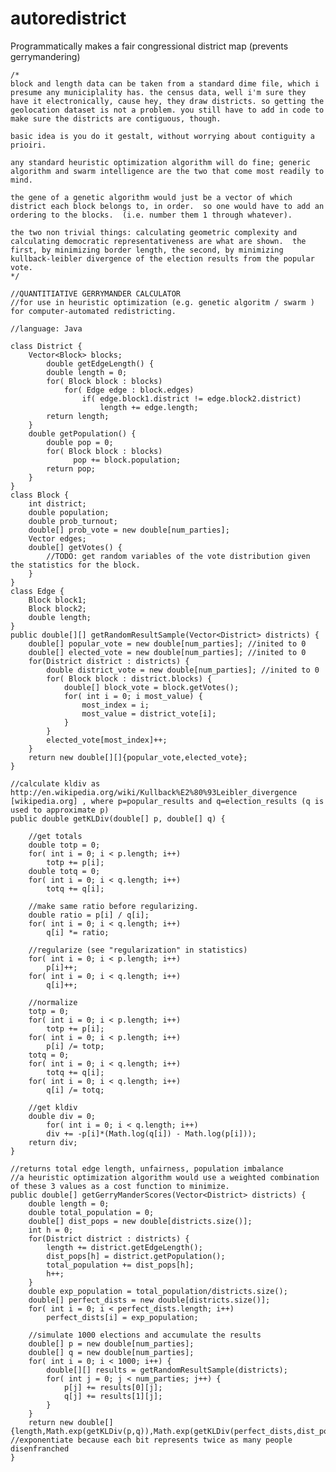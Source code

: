 autoredistrict
==============

Programmatically makes a fair congressional district map (prevents gerrymandering)

    /*
    block and length data can be taken from a standard dime file, which i presume any municiplality has. the census data, well i'm sure they have it electronically, cause hey, they draw districts. so getting the geolocation dataset is not a problem. you still have to add in code to make sure the districts are contiguous, though.
    
    basic idea is you do it gestalt, without worrying about contiguity a prioiri.
    
    any standard heuristic optimization algorithm will do fine; generic algorithm and swarm intelligence are the two that come most readily to mind.
    
    the gene of a genetic algorithm would just be a vector of which district each block belongs to, in order.  so one would have to add an ordering to the blocks.  (i.e. number them 1 through whatever).  
    
    the two non trivial things: calculating geometric complexity and calculating democratic representativeness are what are shown.  the first, by minimizing border length, the second, by minimizing kullback-leibler divergence of the election results from the popular vote. 
    */
    
    //QUANTITIATIVE GERRYMANDER CALCULATOR 
    //for use in heuristic optimization (e.g. genetic algoritm / swarm ) for computer-automated redistricting.
    
    //language: Java
    
    class District {
        Vector<Block> blocks;
            double getEdgeLength() {
            double length = 0;
            for( Block block : blocks)
                for( Edge edge : block.edges)
                    if( edge.block1.district != edge.block2.district)
                        length += edge.length;
            return length;
        }
        double getPopulation() {
            double pop = 0;
            for( Block block : blocks)
                  pop += block.population;
            return pop;
        }
    }
    class Block {
        int district;
        double population;
        double prob_turnout;
        double[] prob_vote = new double[num_parties];
        Vector edges;
        double[] getVotes() {
            //TODO: get random variables of the vote distribution given the statistics for the block.
        }
    }
    class Edge {
        Block block1;
        Block block2;
        double length;
    }
    public double[][] getRandomResultSample(Vector<District> districts) {
        double[] popular_vote = new double[num_parties]; //inited to 0
        double[] elected_vote = new double[num_parties]; //inited to 0
        for(District district : districts) {
            double district_vote = new double[num_parties]; //inited to 0
            for( Block block : district.blocks) {
                double[] block_vote = block.getVotes();
                for( int i = 0; i most_value) {
                    most_index = i;
                    most_value = district_vote[i];
                }
            }
            elected_vote[most_index]++;
        }
        return new double[][]{popular_vote,elected_vote};
    }
    
    //calculate kldiv as http://en.wikipedia.org/wiki/Kullback%E2%80%93Leibler_divergence [wikipedia.org] , where p=popular_results and q=election_results (q is used to approximate p)
    public double getKLDiv(double[] p, double[] q) {
    
        //get totals
        double totp = 0;
        for( int i = 0; i < p.length; i++)
            totp += p[i];  
        double totq = 0;
        for( int i = 0; i < q.length; i++)
            totq += q[i];  
    
        //make same ratio before regularizing.
        double ratio = p[i] / q[i];
        for( int i = 0; i < q.length; i++)
            q[i] *= ratio;  
    
        //regularize (see "regularization" in statistics)
        for( int i = 0; i < p.length; i++)
            p[i]++;  
        for( int i = 0; i < q.length; i++)
            q[i]++;  
    
        //normalize
        totp = 0;
        for( int i = 0; i < p.length; i++)
            totp += p[i];  
        for( int i = 0; i < p.length; i++)
            p[i] /= totp;
        totq = 0;
        for( int i = 0; i < q.length; i++)
            totq += q[i];  
        for( int i = 0; i < q.length; i++)
            q[i] /= totq;
    
        //get kldiv
        double div = 0;
            for( int i = 0; i < q.length; i++)
            div += -p[i]*(Math.log(q[i]) - Math.log(p[i]));
        return div;
    }
    
    //returns total edge length, unfairness, population imbalance
    //a heuristic optimization algorithm would use a weighted combination of these 3 values as a cost function to minimize.
    public double[] getGerryManderScores(Vector<District> districts) {
        double length = 0;
        double total_population = 0;
        double[] dist_pops = new double[districts.size()];
        int h = 0;
        for(District district : districts) {
            length += district.getEdgeLength();
            dist_pops[h] = district.getPopulation();
            total_population += dist_pops[h];
            h++;
        }
        double exp_population = total_population/districts.size();
        double[] perfect_dists = new double[districts.size()];
        for( int i = 0; i < perfect_dists.length; i++)
            perfect_dists[i] = exp_population;
    
        //simulate 1000 elections and accumulate the results
        double[] p = new double[num_parties];
        double[] q = new double[num_parties];
        for( int i = 0; i < 1000; i++) {
            double[][] results = getRandomResultSample(districts);
            for( int j = 0; j < num_parties; j++) {
                p[j] += results[0][j];
                q[j] += results[1][j];
            }
        }
        return new double[]{length,Math.exp(getKLDiv(p,q)),Math.exp(getKLDiv(perfect_dists,dist_pops))}; //exponentiate because each bit represents twice as many people disenfranched
    }
